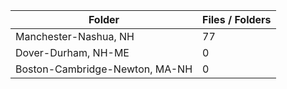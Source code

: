 | Folder                         |   Files / Folders |
|--------------------------------|-------------------|
| Manchester-Nashua, NH          |                77 |
| Dover-Durham, NH-ME            |                 0 |
| Boston-Cambridge-Newton, MA-NH |                 0 |